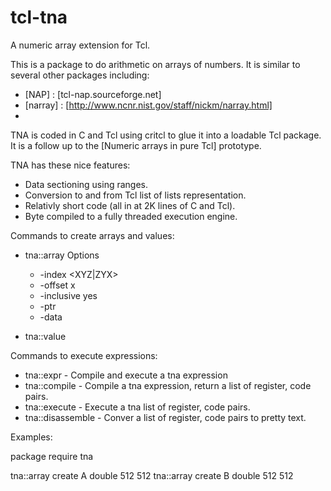 tcl-tna
=======

A numeric array extension for Tcl.

This is a package to do arithmetic on arrays of numbers.  It is similar
to several other packages including:

   * [NAP] : [tcl-nap.sourceforge.net]
   * [narray] : [http://www.ncnr.nist.gov/staff/nickm/narray.html]
   *

TNA is coded in C and Tcl using critcl to glue it into a loadable Tcl package.
It is a follow up to the [Numeric arrays in pure Tcl] prototype.

TNA has these nice features:

   * Data sectioning using ranges.
   * Conversion to and from Tcl list of lists representation.
   * Relativly short code (all in at 2K lines of C and Tcl).
   * Byte compiled to a fully threaded execution engine.


Commands to create arrays and values:

 * tna::array
   Options

     * -index <XYZ|ZYX>
     * -offset x
     * -inclusive yes
     * -ptr  <bare pointer>
     * -data <bytearray>

 * tna::value

Commands to execute expressions:

 * tna::expr	- Compile and execute a tna expression
 * tna::compile - Compile a tna expression, return a list of register, code pairs.
 * tna::execute - Execute a tna list of register, code pairs.
 * tna::disassemble - Conver a list of register, code pairs to pretty text.

Examples:

package require tna

tna::array create A double 512 512
tna::array create B double 512 512

